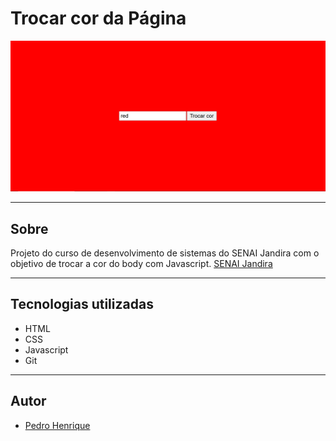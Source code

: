 # Trocar cor da Página

![](./Captura%20de%20tela%202025-01-30%20103601.png)

---

## Sobre
Projeto do curso de desenvolvimento de sistemas do SENAI Jandira com o objetivo de trocar a cor do body com Javascript. [SENAI Jandira](https://sp.senai.br/unidade/jandira/)

---

## Tecnologias utilizadas

- HTML
- CSS
- Javascript
- Git

--- 

## Autor
- [Pedro Henrique](https://www.linkedin.com/in/pedro-fernandes-954b20308/)
